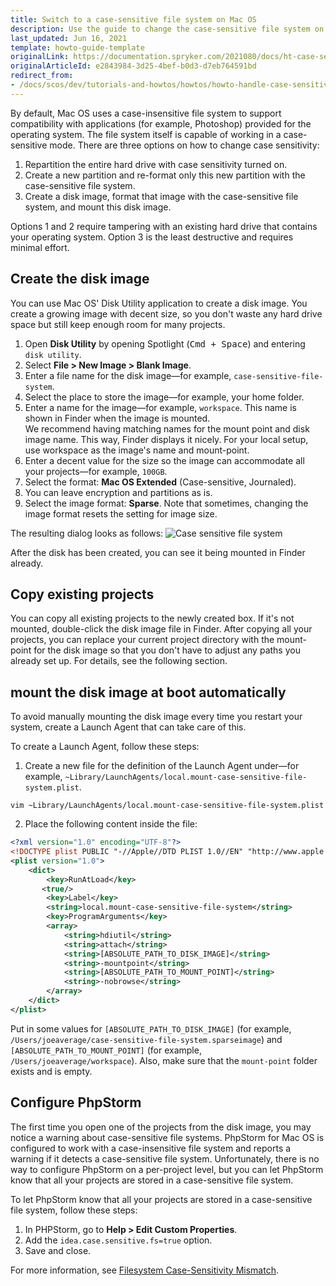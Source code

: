 ```yaml
---
title: Switch to a case-sensitive file system on Mac OS
description: Use the guide to change the case-sensitive file system on Mac OS.
last_updated: Jun 16, 2021
template: howto-guide-template
originalLink: https://documentation.spryker.com/2021080/docs/ht-case-sensitive-file-system-mac
originalArticleId: e2843984-3d25-4bef-b0d3-d7eb764591bd
redirect_from:
- /docs/scos/dev/tutorials-and-howtos/howtos/howto-handle-case-sensitive-file-system-on-mac-os.html
---
```


By default, Mac OS uses a case-insensitive file system to support compatibility with applications (for example, Photoshop) provided for the operating system. The file system itself is capable of working in a case-sensitive mode. There are three options on how to change case sensitivity:
1. Repartition the entire hard drive with case sensitivity turned on.
2. Create a new partition and re-format only this new partition with the case-sensitive file system.
3. Create a disk image, format that image with the case-sensitive file system, and mount this disk image.

Options 1 and 2 require tampering with an existing hard drive that contains your operating system. Option 3 is the least destructive and requires minimal effort.

## Create the disk image

You can use Mac OS' Disk Utility application to create a disk image. You create a growing image with decent size, so you don't waste any hard drive space but still keep enough room for many projects.

1. Open **Disk Utility** by opening Spotlight (<kbd>Cmd + Space</kbd>) and entering `disk utility`.
2. Select **File&nbsp;<span aria-label="and then">></span> New Image&nbsp;<span aria-label="and then">></span> Blank Image**.
3. Enter a file name for the disk image—for example, `case-sensitive-file-system`.
4. Select the place to store the image—for example, your home folder.
5. Enter a name for the image—for example, `workspace`. This name is shown in Finder when the image is mounted.<br>We recommend having matching names for the mount point and disk image name. This way, Finder displays it nicely. For your local setup, use workspace as the image's name and mount-point.
6. Enter a decent value for the size so the image can accommodate all your projects—for example, `100GB`.
7. Select the format: **Mac OS Extended** (Case-sensitive, Journaled).
8. You can leave encryption and partitions as is.
9. Select the image format: **Sparse**. Note that sometimes, changing the image format resets the setting for image size.

The resulting dialog looks as follows:
![Case sensitive file system](https://spryker.s3.eu-central-1.amazonaws.com/docs/Tutorials/HowTos/HowTo+-+Handle+Case+Sensitive+File-System/case+sensitive+system.png)

After the disk has been created, you can see it being mounted in Finder already.

## Copy existing projects

You can copy all existing projects to the newly created box. If it's not mounted, double-click the disk image file in Finder. After copying all your projects, you can replace your current project directory with the mount-point for the disk image so that you don't have to adjust any paths you already set up. For details, see the following section.

## mount the disk image at boot automatically

To avoid manually mounting the disk image every time you restart your system, create a Launch Agent that can take care of this.

To create a Launch Agent, follow these steps:
1. Create a new file for the definition of the Launch Agent under—for example, `~Library/LaunchAgents/local.mount-case-sensitive-file-system.plist`.

```
vim ~Library/LaunchAgents/local.mount-case-sensitive-file-system.plist
```

2. Place the following content inside the file:

```xml
<?xml version="1.0" encoding="UTF-8"?>
<!DOCTYPE plist PUBLIC "-//Apple//DTD PLIST 1.0//EN" "http://www.apple.com/DTDs/PropertyList-1.0.dtd">
<plist version="1.0">
    <dict>
        <key>RunAtLoad</key>
       <true/>
        <key>Label</key>
        <string>local.mount-case-sensitive-file-system</string>
        <key>ProgramArguments</key>
        <array>
            <string>hdiutil</string>
            <string>attach</string>
            <string>[ABSOLUTE_PATH_TO_DISK_IMAGE]</string>
            <string>-mountpoint</string>
            <string>[ABSOLUTE_PATH_TO_MOUNT_POINT]</string>
            <string>-nobrowse</string>
        </array>
    </dict>
</plist>
```

Put in some values for `[ABSOLUTE_PATH_TO_DISK_IMAGE]` (for example, `/Users/joeaverage/case-sensitive-file-system.sparseimage`) and `[ABSOLUTE_PATH_TO_MOUNT_POINT]` (for example, `/Users/joeaverage/workspace`). Also, make sure that the `mount-point` folder exists and is empty.

## Configure PhpStorm

The first time you open one of the projects from the disk image, you may notice a warning about case-sensitive file systems. PhpStorm for Mac OS is configured to work with a case-insensitive file system and reports a warning if it detects a case-sensitive file system. Unfortunately, there is no way to configure PhpStorm on a per-project level, but you can let PhpStorm know that all your projects are stored in a case-sensitive file system.

To let PhpStorm know that all your projects are stored in a case-sensitive file system, follow these steps:
1. In PHPStorm, go to **Help&nbsp;<span aria-label="and then">></span> Edit Custom Properties**.
2. Add the `idea.case.sensitive.fs=true` option.
3. Save and close.

For more information, see [Filesystem Case-Sensitivity Mismatch](https://confluence.jetbrains.com/display/IDEADEV/Filesystem+Case-Sensitivity+Mismatch).
